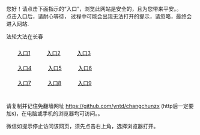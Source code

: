 您好！请点击下面指示的“入口”，浏览此网站是安全的，且为您带来平安。。 <br/>
点击入口后，请耐心等待， 过程中可能会出现无法打开的提示，请忽略，最终会进入网站. </br>

法轮大法在长春<br/>
<div style="padding:10px"><a style="margin:20px" target="_blank" href="https://d35hdqifnkytgz.cloudfront.net/2Qpsp?kzcsohw" id="ccLink1" rel="nofollow">入口1</a> <a target="_blank" style="margin:20px" href="https://do4a8n5x5db9t.cloudfront.net/2Qpsp?potwftj" id="ccLink2" rel="nofollow">入口2</a> <a style="margin:20px" target="_blank" href="https://d26u5ly44b7ukt.cloudfront.net/2Qpsp?qkgrhey" id="ccLink3" rel="nofollow">入口3</a></div>

<div style="padding:10px" ><a style="margin:20px" target="_blank" href="https://d35hdqifnkytgz.cloudfront.net/2Qpsp?kzcsohw" id="ccLink4" rel="nofollow">入口4</a> <a style="margin:20px" href="https://do4a8n5x5db9t.cloudfront.net/2Qpsp?potwftj" target="_blank" id="ccLink5" rel="nofollow">入口5</a> <a style="margin:20px" href="https://d26u5ly44b7ukt.cloudfront.net/2Qpsp?qkgrhey" target="_blank" id="ccLink6" rel="nofollow">入口6</a></div>

<div style="padding:10px"><a style="margin:20px" target="_blank" href="https://d35hdqifnkytgz.cloudfront.net/2Qpsp?kzcsohw" id="ccLink7" rel="nofollow">入口7</a> <a style="margin:20px" href="https://do4a8n5x5db9t.cloudfront.net/2Qpsp?potwftj" target="_blank" id="ccLink8" rel="nofollow">入口8</a> <a style="margin:20px" target="_blank" href="https://d26u5ly44b7ukt.cloudfront.net/2Qpsp?qkgrhey" id="ccLink9" rel="nofollow">入口9</a></div>

<br/>



请复制并记住免翻墙网址 https://github.com/yntd/changchunzx (http后一定要加s)，在电脑或手机的浏览器均可访问。。<br/>

微信如提示停止访问该网页，须先点击右上角，选择浏览器打开。

